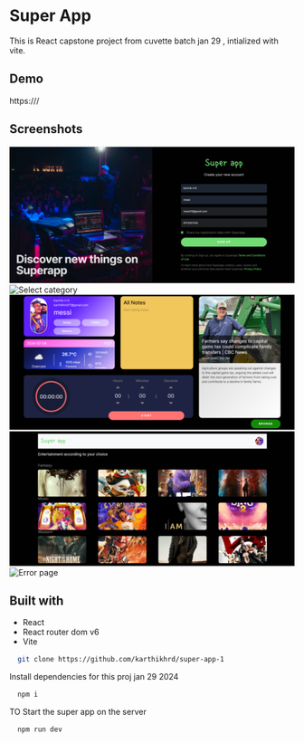 
# Super App

 This is React capstone project from cuvette  batch jan 29 , intialized with vite.


## Demo

https:///


## Screenshots

![Login Screen](./public/sign%20up%20page.png)
![Select category](./public/selectCategory.png)
![Dashboard](./public/dashboard.png)
![Browse selected](public/browseresults.png)
![Error page](./public/error.jpg)


## Built with

* React
* React router dom v6
* Vite



```bash
  git clone https://github.com/karthikhrd/super-app-1
```


Install dependencies for this proj jan 29  2024

```bash
  npm i
```

 TO Start the super app on the server

```bash
  npm run dev
```
